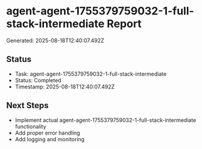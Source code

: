 # agent-agent-1755379759032-1-full-stack-intermediate Report

Generated: 2025-08-18T12:40:07.492Z

## Status
- Task: agent-agent-1755379759032-1-full-stack-intermediate
- Status: Completed
- Timestamp: 2025-08-18T12:40:07.492Z

## Next Steps
- Implement actual agent-agent-1755379759032-1-full-stack-intermediate functionality
- Add proper error handling
- Add logging and monitoring
